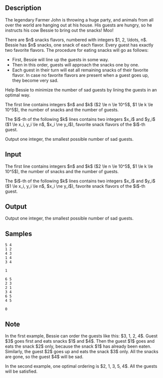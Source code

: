 ## Description

<div><p>The legendary Farmer John is throwing a huge party, and animals from all over the world are hanging out at his house. His guests are hungry, so he instructs his cow Bessie to bring out the snacks! Moo!</p><p>There are $n$ snacks flavors, numbered with integers $1, 2, \ldots, n$. Bessie has $n$ snacks, one snack of each flavor. Every guest has exactly two favorite flavors. The procedure for eating snacks will go as follows:</p><ul> <li> First, Bessie will line up the guests in some way. </li><li> Then in this order, guests will approach the snacks one by one. </li><li> Each guest in their turn will eat all remaining snacks of their favorite flavor. In case no favorite flavors are present when a guest goes up, they become very sad. </li></ul> <p>Help Bessie to minimize the number of sad guests by lining the guests in an optimal way.</p></div><div class="input-specification"><p>The first line contains integers $n$ and $k$ ($2 \le n \le 10^5$, $1 \le k \le 10^5$), the number of snacks and the number of guests. </p><p>The $i$-th of the following $k$ lines contains two integers $x_i$ and $y_i$ ($1 \le x_i, y_i \le n$, $x_i \ne y_i$), favorite snack flavors of the $i$-th guest.</p></div><div class="output-specification"><p>Output one integer, the smallest possible number of sad guests.</p></div>

## Input

<p>The first line contains integers $n$ and $k$ ($2 \le n \le 10^5$, $1 \le k \le 10^5$), the number of snacks and the number of guests. </p><p>The $i$-th of the following $k$ lines contains two integers $x_i$ and $y_i$ ($1 \le x_i, y_i \le n$, $x_i \ne y_i$), favorite snack flavors of the $i$-th guest.</p>

## Output

<p>Output one integer, the smallest possible number of sad guests.</p>

## Samples

```input1
5 4
1 2
4 3
1 4
3 4
```

```output1
1
```






```input2
6 5
2 3
2 1
3 4
6 5
4 5
```

```output2
0
```




## Note

<p>In the first example, Bessie can order the guests like this: $3, 1, 2, 4$. Guest $3$ goes first and eats snacks $1$ and $4$. Then the guest $1$ goes and eats the snack $2$ only, because the snack $1$ has already been eaten. Similarly, the guest $2$ goes up and eats the snack $3$ only. All the snacks are gone, so the guest $4$ will be sad. </p><p>In the second example, one optimal ordering is $2, 1, 3, 5, 4$. All the guests will be satisfied.</p>
